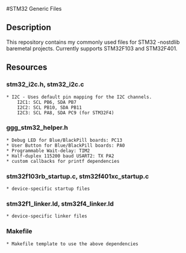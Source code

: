 #STM32 Generic Files

## Description
  This repository contains my commonly used files for STM32 -nostdlib baremetal projects. Currently supports STM32F103 and STM32F401.

## Resources
  ### stm32_i2c.h, stm32_i2c.c
    * I2C - Uses default pin mapping for the I2C channels.
        I2C1: SCL PB6, SDA PB7
        I2C2: SCL PB10, SDA PB11
        I2C3: SCL PA8, SDA PC9 (for STM32F4)

  ### ggg_stm32_helper.h
    * Debug LED for Blue/BlackPill boards: PC13
    * User Button for Blue/BlackPill boards: PA0
    * Programmable Wait-delay: TIM2
    * Half-duplex 115200 baud USART2: TX PA2
    * custom callbacks for printf dependencies

  ### stm32f103rb_startup.c, stm32f401xc_startup.c
    * device-specific startup files

  ### stm32f1_linker.ld, stm32f4_linker.ld
    * device-specific linker files

  ### Makefile
    * Makefile template to use the above dependencies
